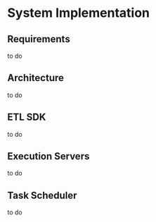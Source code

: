 # System Implementation


## Requirements

to do

## Architecture

to do

## ETL SDK

to do

## Execution Servers

to do

## Task Scheduler

to do
